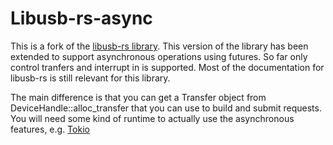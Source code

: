 # Libusb-rs-async
This is a fork of the [libusb-rs library](https://github.com/dcuddeback/libusb-rs).
This version of the library has been extended to support asynchronous operations
using futures. So far only control tranfers and interrupt in is supported.
Most of the documentation for libusb-rs is still relevant for this library.

The main difference is that you can get a Transfer object from DeviceHandle::alloc_transfer that you can use to build and submit requests.
You will need some kind of runtime to actually use the asynchronous features, e.g. [Tokio](https://github.com/tokio-rs/tokio)
